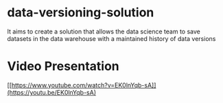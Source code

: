 # data-versioning-solution
It aims to create a solution that allows the data science team to save datasets in the data warehouse with a maintained history of data versions

# Video Presentation
[[https://www.youtube.com/watch?v=EK0lnYqb-sA]](https://youtu.be/EK0lnYqb-sA)

